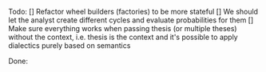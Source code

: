 Todo:
[] Refactor wheel builders (factories) to be more stateful
[] We should let the analyst create different cycles and evaluate probabilities for them
[] Make sure everything works when passing thesis (or multiple theses) without the context, i.e. thesis is the context and it's possible to apply dialectics purely based on semantics

Done: 